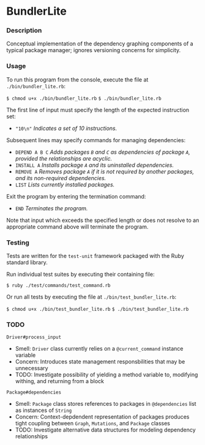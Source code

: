 # BundlerLite

### Description

Conceptual implementation of the dependency graphing components of a typical package manager; ignores versioning concerns for simplicity.

### Usage

To run this program from the console, execute the file at `./bin/bundler_lite.rb`:

`$ chmod u+x ./bin/bundler_lite.rb`
`$ ./bin/bundler_lite.rb`

The first line of input must specify the length of the expected instruction set:

* `"10\n"` _Indicates a set of 10 instructions._

Subsequent lines may specify commands for managing dependencies:

* `DEPEND A B C` _Adds packages `B` and `C` as dependencies of package `A`, provided the relationships are acyclic._
* `INSTALL A` _Installs package `A` and its uninstalled dependencies._
* `REMOVE A` _Removes package `A` if it is not required by another packages, and its non-required dependencies._
* `LIST` _Lists currently installed packages._

Exit the program by entering the termination command:

* `END` _Terminates the program._

Note that input which exceeds the specified length or does not resolve to an appropriate command above will terminate the program.

### Testing

Tests are written for the `test-unit` framework packaged with the Ruby standard library.

Run individual test suites by executing their containing file:

`$ ruby ./test/commands/test_command.rb`

Or run all tests by executing the file at `./bin/test_bundler_lite.rb`:

`$ chmod u+x ./bin/test_bundler_lite.rb`
`$ ./bin/test_bundler_lite.rb`

### TODO

`Driver#process_input`
* Smell: `Driver` class currently relies on a `@current_command` instance variable
* Concern: Introduces state management responsbilities that may be unnecessary
* TODO: Investigate possibility of yielding a method variable to, modifying withing, and returning from a block

`Package#dependencies`
* Smell: `Package` class stores references to packages in `@dependencies` list as instances of `String`
* Concern: Context-depdendent representation of packages produces tight coupling between `Graph`, `Mutations`, and `Package` classes
* TODO: Investigate alternative data structures for modeling dependency relationships